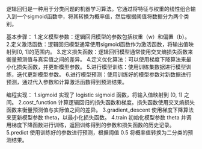 逻辑回归是一种用于分类问题的机器学习算法。它通过将特征与权重的线性组合输入到一个sigmoid函数中，将其转换为概率值，然后根据阈值将数据分为两个类别。


基本步骤：
1.定义模型参数：逻辑回归模型的参数包括权重（w）和偏置（b）。
2.定义激活函数：逻辑回归模型通常使用sigmoid函数作为激活函数，将输出值映射到[0, 1]的范围内。
3.定义损失函数：逻辑回归模型通常使用交叉熵损失函数来衡量预测值与真实值之间的差异。
4.定义优化算法：可以使用梯度下降算法来最小化损失函数，并更新模型参数。
5.进行模型训练：使用训练集数据进行模型训练，迭代更新模型参数。
6.进行模型预测：使用训练好的模型参数对新数据进行预测，通过代入参数和计算激活函数得到预测结果。


编程实现：
1.sigmoid
    实现了 logistic sigmoid 函数，将输入值映射到 (0, 1) 之间。
2.cost_function
    计算逻辑回归的损失函数和梯度。损失函数使用交叉熵损失函数来衡量预测值与实际值之间的差异。
3.gradient_descent
    使用梯度下降算法来更新模型参数 theta，以最小化损失函数。
4.train
    初始化模型参数 theta 并调用梯度下降函数进行训练，返回训练得到的参数和损失函数的历史记录。
5.predict
    使用训练好的参数进行预测，根据阈值 0.5 将概率值转换为二分类的预测结果。


